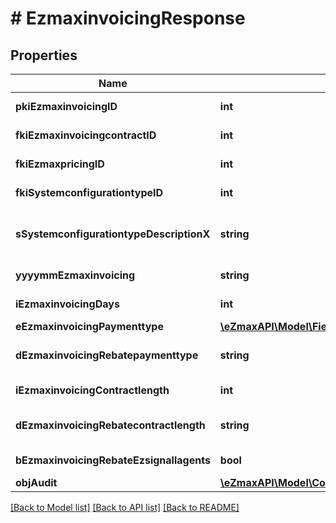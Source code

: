 # # EzmaxinvoicingResponse

## Properties

Name | Type | Description | Notes
------------ | ------------- | ------------- | -------------
**pkiEzmaxinvoicingID** | **int** | The unique ID of the Ezmaxinvoicing | [optional]
**fkiEzmaxinvoicingcontractID** | **int** | The unique ID of the Ezmaxinvoicingcontract |
**fkiEzmaxpricingID** | **int** | The unique ID of the Ezmaxpricing |
**fkiSystemconfigurationtypeID** | **int** | The unique ID of the Systemconfigurationtype |
**sSystemconfigurationtypeDescriptionX** | **string** | The description of the Systemconfigurationtype in the language of the requester |
**yyyymmEzmaxinvoicing** | **string** | The YYYYMM period of the Ezmaxinvoicing |
**iEzmaxinvoicingDays** | **int** | The number of days invoiced |
**eEzmaxinvoicingPaymenttype** | [**\eZmaxAPI\Model\FieldEEzmaxinvoicingPaymenttype**](FieldEEzmaxinvoicingPaymenttype.md) |  |
**dEzmaxinvoicingRebatepaymenttype** | **string** | The percentage of rebate depending of the payment type |
**iEzmaxinvoicingContractlength** | **int** | The length of the contract in years |
**dEzmaxinvoicingRebatecontractlength** | **string** | The percentage of rebate depending of the contract length |
**bEzmaxinvoicingRebateEzsignallagents** | **bool** | Whether the rebate for eZsign is for all agents |
**objAudit** | [**\eZmaxAPI\Model\CommonAudit**](CommonAudit.md) |  | [optional]

[[Back to Model list]](../../README.md#models) [[Back to API list]](../../README.md#endpoints) [[Back to README]](../../README.md)
